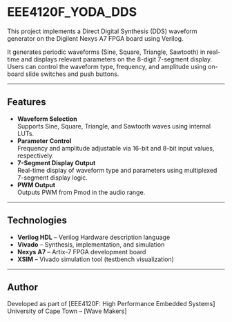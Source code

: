 # EEE4120F_YODA_DDS
This project implements a Direct Digital Synthesis (DDS) waveform generator on the Digilent Nexys A7 FPGA board using Verilog.

It generates periodic waveforms (Sine, Square, Triangle, Sawtooth) in real-time and displays relevant parameters on the 8-digit 7-segment display. Users can control the waveform type, frequency, and amplitude using on-board slide switches and push buttons.

---

## Features
- **Waveform Selection**  
  Supports Sine, Square, Triangle, and Sawtooth waves using internal LUTs.
- **Parameter Control**  
  Frequency and amplitude adjustable via 16-bit and 8-bit input values, respectively.
- **7-Segment Display Output**  
  Real-time display of waveform type and parameters using multiplexed 7-segment display logic.
- **PWM Output**  
  Outputs PWM from Pmod in the audio range.

---

## Technologies

- **Verilog HDL** – Verilog Hardware description language
- **Vivado** – Synthesis, implementation, and simulation
- **Nexys A7** – Artix-7 FPGA development board
- **XSIM** – Vivado simulation tool (testbench visualization)

---

## Author

Developed as part of [EEE4120F: High Performance Embedded Systems]
University of Cape Town – [Wave Makers]

